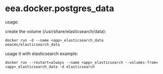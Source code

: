 # eea.docker.postgres_data

usage: 

create the volume (/usr/share/elasticsearch/data):

    docker run -d --name <app>_elasticsearch_data eeacms/elasticsearch_data

usage it with elasticsearch example:

    docker run --restart=always --name <app>_elasticsearch --volumes-from=<app>_elasticsearch_data -d elasticsearch
